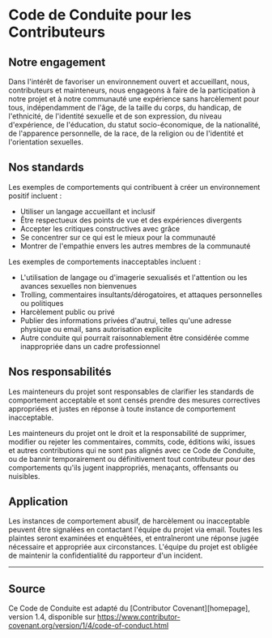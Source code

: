 # Code de Conduite pour les Contributeurs

## Notre engagement

Dans l'intérêt de favoriser un environnement ouvert et accueillant, nous, contributeurs et mainteneurs, nous engageons à faire de la participation à notre projet et à notre communauté une expérience sans harcèlement pour tous, indépendamment de l'âge, de la taille du corps, du handicap, de l'ethnicité, de l'identité sexuelle et de son expression, du niveau d'expérience, de l'éducation, du statut socio-économique, de la nationalité, de l'apparence personnelle, de la race, de la religion ou de l'identité et l'orientation sexuelles.

## Nos standards

Les exemples de comportements qui contribuent à créer un environnement positif incluent :

- Utiliser un langage accueillant et inclusif
- Être respectueux des points de vue et des expériences divergents
- Accepter les critiques constructives avec grâce
- Se concentrer sur ce qui est le mieux pour la communauté
- Montrer de l'empathie envers les autres membres de la communauté

Les exemples de comportements inacceptables incluent :

- L'utilisation de langage ou d'imagerie sexualisés et l'attention ou les avances sexuelles non bienvenues
- Trolling, commentaires insultants/dérogatoires, et attaques personnelles ou politiques
- Harcèlement public ou privé
- Publier des informations privées d'autrui, telles qu'une adresse physique ou email, sans autorisation explicite
- Autre conduite qui pourrait raisonnablement être considérée comme inappropriée dans un cadre professionnel

## Nos responsabilités

Les mainteneurs du projet sont responsables de clarifier les standards de comportement acceptable et sont censés prendre des mesures correctives appropriées et justes en réponse à toute instance de comportement inacceptable.

Les mainteneurs du projet ont le droit et la responsabilité de supprimer, modifier ou rejeter les commentaires, commits, code, éditions wiki, issues et autres contributions qui ne sont pas alignés avec ce Code de Conduite, ou de bannir temporairement ou définitivement tout contributeur pour des comportements qu'ils jugent inappropriés, menaçants, offensants ou nuisibles.

## Application

Les instances de comportement abusif, de harcèlement ou inacceptable peuvent être signalées en contactant l'équipe du projet via email. Toutes les plaintes seront examinées et enquêtées, et entraîneront une réponse jugée nécessaire et appropriée aux circonstances. L'équipe du projet est obligée de maintenir la confidentialité du rapporteur d'un incident.

---

## Source

Ce Code de Conduite est adapté du [Contributor Covenant][homepage], version 1.4, disponible sur https://www.contributor-covenant.org/version/1/4/code-of-conduct.html
